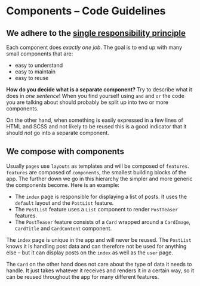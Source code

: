 # Components – Code Guidelines

## We adhere to the [single responsibility principle](https://en.wikipedia.org/wiki/Single_responsibility_principle)

Each component does _exactly one job_. The goal is to end up with many small components that are:
- easy to understand
- easy to maintain
- easy to reuse

**How do you decide what is a separate component?** Try to describe what it does in _one sentence_! When you find yourself using `and` and `or` the code you are talking about should probably be split up into two or more components.

On the other hand, when something is easily expressed in a few lines of HTML and SCSS and not likely to be reused this is a good indicator that it should _not_ go into a separate component.

## We compose with components

Usually `pages` use `layouts` as templates and will be composed of `features`. `features` are composed of `components`, the smallest building blocks of the app. The further down we go in this hierarchy the simpler and more generic the components become. Here is an example:

- The `index` page is responsible for displaying a list of posts. It uses the `default` layout and the `PostList` feature.
- The `PostList` feature uses a `List` component to render `PostTeaser` features.
- The `PostTeaser` feature consists of a `Card` wrapped around a `CardImage`, `CardTitle` and `CardContent` component.

The `index` page is unique in the app and will never be reused. The `PostList` knows it is handling post data and can therefore not be used for anything else – but it can display posts on the `index` as well as the `user` page.

The `Card` on the other hand does not care about the type of data it needs to handle. It just takes whatever it receives and renders it in a certain way, so it can be reused throughout the app for many different features.
